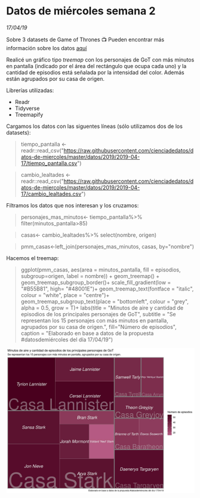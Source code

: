 # Datos de miércoles semana 2
*17/04/19*

Sobre 3 datasets de Game of Thrones :tv:
Pueden encontrar más información sobre los datos [aquí](https://github.com/cienciadedatos/datos-de-miercoles/tree/master/datos/2019/2019-04-17)

Realicé un gráfico tipo *treemap* con los personajes de GoT con más minutos en pantalla (indicado por el área del rectángulo que ocupa cada uno) y la cantidad de episodios está señalada por la intensidad del color. Además están agrupados por su casa de origen.

Librerías utilizadas:
- Readr
- Tidyverse
- Treemapify

Cargamos los datos con las siguentes líneas (sólo utilizamos dos de los datasets):
>tiempo_pantalla <- readr::read_csv("https://raw.githubusercontent.com/cienciadedatos/datos-de-miercoles/master/datos/2019/2019-04-17/tiempo_pantalla.csv")

>cambio_lealtades <- readr::read_csv("https://raw.githubusercontent.com/cienciadedatos/datos-de-miercoles/master/datos/2019/2019-04-17/cambio_lealtades.csv")

Filtramos los datos que nos interesan y los cruzamos:
>personajes_mas_minutos<- tiempo_pantalla%>%
  filter(minutos_pantalla>85)

>casas<- cambio_lealtades%>%
  select(nombre, origen)

>pmm_casas<-left_join(personajes_mas_minutos, casas, by="nombre")


Hacemos el treemap:
>ggplot(pmm_casas, aes(area = minutos_pantalla, fill = episodios, subgroup=origen, label = nombre)) +
  geom_treemap() +
  geom_treemap_subgroup_border()+
  scale_fill_gradient(low = "#B55B81", high= "#48001E")+
  geom_treemap_text(fontface = "italic", colour = "white", place = "centre")+
  geom_treemap_subgroup_text(place = "bottomleft", colour = "grey", alpha = 0.5, grow = T)+
  labs(title = "Minutos de aire y cantidad de episodios de los principales personajes de GoT", subtitle = "Se representan los 15 personajes con más minutos en pantalla, agrupados por su casa de origen.", fill="Número de episodios",
       caption = "Elaborado en base a datos de la propuesta #datosdemiércoles del día 17/04/19")

![plot](GoT_DDM.jpg)
